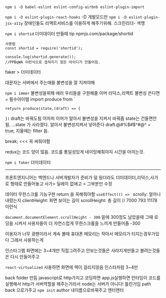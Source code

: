 `npm i -D babel-eslint eslint-config-airbnb eslint-plugin-import`

`npm i -D eslint-plugin-react-hooks`
-D 개발모드만
`npm i -D eslint-plugin-jsx-a11y`
장애인들도 리액트서비스를 이용하게 해주기위해. 스크린리더- 색맹

`npm i shortid`
더미데이터 만들때 tip
npmjs.com/package/shortid

```
사용법
const shortid = require('shortid');

console.log(shortid.generate());
//PPBqWA 이런식으로 겹쳐지기 힘든 아이디가 만들어짐.
```

faker > 더미데이터

대문자는 서버에서 주는애들
불변성을 잘 지켜야해

`npm i immer`
불변성을위해 에러
우리들을 구원해줄 이머
리덕스,리액트
불변성 쓴다면 = 필수아이템
import produce from `

`retyurn produce(state,(draft) => {`

`})`
draft는 바꿔도됨 어차피 이머가 알아서 불변성을 지켜서 바꿔줌
state는 건들면안됨.
...state 가 사라졌다.
알아서 불변성지켜서 넣어준다
draft.@#%$#$^#@^ = true;
지울때는 filter 씀.

break; <<< 꼭 써줘야함

redux는 코드 양이 많음.
코드를 통일성있게 네이밍해줘야지 시간을 아끼는것.

`npm i faker`
더미데이터

---

프론트엔지니어는 백엔드나 서버개발자가 준비가 덜 됬더라도
더미데이터,리덕스,사가로 형태로 만들어놓고
사가> 딜레이 없애고 > 그부분만 수정

데이터 무한스크롤 기능구현
return 을 꼭해줘야함
`useEffect(() => `
scrolly: 얼마나 내렸는지
clientHeight: 화면 보이는 길이
scrollHeight: 총 길이
// 7000 793 11178 이런식

`document.documentElement.scrollHeight - 300`
밑에 300정도 남았을때 그때 로딩을 시켜서 사용자들이 더 자연스럽게 무한스크롤을 느끼게 만들어줌 -300

이용자가 너무 광팬이라서 계속 볼때 휴대폰 메모리는 작아서 메모리가 터지는경우가있다 그래서 사용하는게

인스타그램 화면에는 3~4개만 직접그려주고
안보는것들은 사라지게만들고
볼려는것들은 다시 만들어주고

`react-virtualized`
사용하면 화면에 렉이 걸리지않음 인스타처럼 3~4만

back folder 만듬
javascript로 http가지고 코딩하면
app.js실행하면 런타임이 코드를 실행해서 http가 서버역할을 해주는거라서
node는 서버가 아니다! 틀린거임
path back 으로가주고
`npm init`
author 내이름으로바꿔주고 엔터엔터
